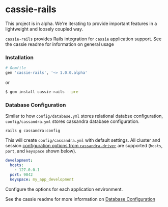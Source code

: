 # cassie-rails

This project is in alpha. We're iterating to provide important features in a lightweight and loosely coupled way.

`cassie-rails` provides Rails integration for `cassie` application support. See the cassie readme for information on general usage

### Installation

```ruby
# Gemfile
gem 'cassie-rails', '~> 1.0.0.alpha'
```
or
```bash
$ gem install cassie-rails --pre
```

### Database Configuration

Similar to how `config/database.yml` stores relational databse configuration, `config/cassandra.yml` stores cassandra database configuration.

```
rails g cassandra:config
```

This will create `config/cassandra.yml` with default settings. All cluster and session [configuration options from `cassandra-driver`]() are supported (`hosts`, `port`, and `keyspace` shown below).

```yml
development:
  hosts:
    - 127.0.0.1
  port: 9042
  keyspace: my_app_development
```

Configure the options for each application environment.

See the cassie readme for more information on [Database Configuration](https://github.com/eprothro/cassie#database-configuration)